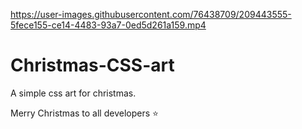 

https://user-images.githubusercontent.com/76438709/209443555-5fece155-ce14-4483-93a7-0ed5d261a159.mp4

# Christmas-CSS-art

A simple css art for christmas.

Merry Christmas to all developers ⭐


